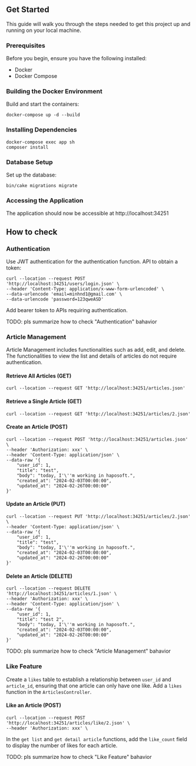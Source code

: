 ## Get Started

This guide will walk you through the steps needed to get this project up and running on your local machine.

### Prerequisites

Before you begin, ensure you have the following installed:

- Docker
- Docker Compose

### Building the Docker Environment

Build and start the containers:

```
docker-compose up -d --build
```

### Installing Dependencies

```
docker-compose exec app sh
composer install
```

### Database Setup

Set up the database:

```
bin/cake migrations migrate
```

### Accessing the Application

The application should now be accessible at http://localhost:34251

## How to check

### Authentication

Use JWT authentication for the authentication function.
API to obtain a token:

```
curl --location --request POST 'http://localhost:34251/users/login.json' \
--header 'Content-Type: application/x-www-form-urlencoded' \
--data-urlencode 'email=minhnd1@gmail.com' \
--data-urlencode 'password=123qweASD'
```

Add bearer token to APIs requiring authentication.

TODO: pls summarize how to check "Authentication" bahavior

### Article Management

Article Management includes functionalities such as add, edit, and delete. The functionalities to view the list and
details of articles do not require authentication.

#### Retrieve All Articles (GET)

```
curl --location --request GET 'http://localhost:34251/articles.json'
```

#### Retrieve a Single Article (GET)

```
curl --location --request GET 'http://localhost:34251/articles/2.json'
```

#### Create an Article (POST)

```
curl --location --request POST 'http://localhost:34251/articles.json' \
--header 'Authorization: xxx' \
--header 'Content-Type: application/json' \
--data-raw '{
    "user_id": 1,
    "title": "test",
    "body": "today, I'\''m working in haposoft.",
    "created_at": "2024-02-03T00:00:00",
    "updated_at": "2024-02-26T00:00:00"
}'
```

#### Update an Article (PUT)

```
curl --location --request PUT 'http://localhost:34251/articles/2.json' \
--header 'Content-Type: application/json' \
--data-raw '{
    "user_id": 1,
    "title": "test",
    "body": "today, I'\''m working in haposoft.",
    "created_at": "2024-02-03T00:00:00",
    "updated_at": "2024-02-26T00:00:00"
}'
```

#### Delete an Article (DELETE)

```
curl --location --request DELETE 'http://localhost:34251/articles/1.json' \
--header 'Authorization: xxx' \
--header 'Content-Type: application/json' \
--data-raw '{
    "user_id": 1,
    "title": "test 2",
    "body": "today, I'\''m working in haposoft.",
    "created_at": "2024-02-03T00:00:00",
    "updated_at": "2024-02-26T00:00:00"
}'
```

TODO: pls summarize how to check "Article Management" bahavior

### Like Feature

Create a `likes` table to establish a relationship between `user_id` and `article_id`, ensuring that one article can
only have one like. Add a `likes` function in the `ArticlesController`.

#### Like an Article (POST)

```
curl --location --request POST 'http://localhost:34251/articles/like/2.json' \
--header 'Authorization: xxx' \
```

In the `get list` and `get detail article` functions, add the `like_count` field to display the number of likes for each article.

TODO: pls summarize how to check "Like Feature" bahavior
